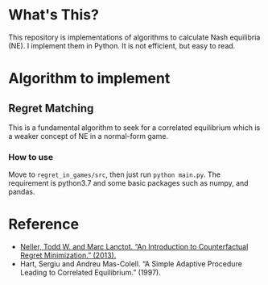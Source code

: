 # What's This?
This repository is implementations of algorithms to calculate Nash equilibria (NE).
I implement them in Python.
It is not efficient, but easy to read.

# Algorithm to implement
## Regret Matching 
This is a fundamental algorithm to seek for a correlated equilibrium which is a weaker concept of NE in a normal-form game.

### How to use
Move to `regret_in_games/src`, then just run `python main.py`. 
The requirement is python3.7 and some basic packages such as numpy, and pandas.

# Reference 
- [Neller, Todd W. and Marc Lanctot. “An Introduction to Counterfactual Regret Minimization.” (2013).](https://pdfs.semanticscholar.org/0184/855c7baafdbcadcab967d4bfa7d4f8b86285.pdf)
- Hart, Sergiu and Andreu Mas-Colell. “A Simple Adaptive Procedure Leading to Correlated Equilibrium.” (1997).
